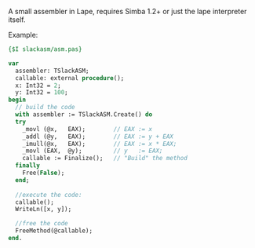 A small assembler in Lape, requires Simba 1.2+ or just the lape interpreter itself.


Example:
```pascal
{$I slackasm/asm.pas}

var
  assembler: TSlackASM;
  callable: external procedure();
  x: Int32 = 2;
  y: Int32 = 100;
begin
  // build the code
  with assembler := TSlackASM.Create() do
  try
    _movl (@x,   EAX);        // EAX := x
    _addl (@y,   EAX);        // EAX := y + EAX
    _imull(@x,   EAX);        // EAX := x * EAX;
    _movl (EAX,  @y);         // y   := EAX;
    callable := Finalize();   // "Build" the method
  finally
    Free(False);
  end;
  
  //execute the code:
  callable();
  WriteLn([x, y]);

  //free the code
  FreeMethod(@callable); 
end.
```
